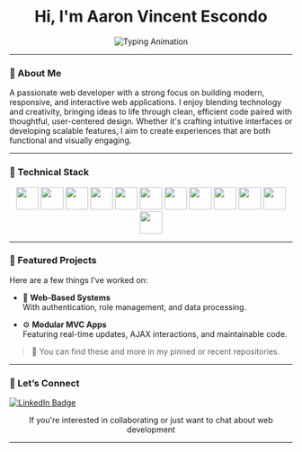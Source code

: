 <!-- 🌊 Wavy Header (optional) -->
<!-- 
<p align="center">
  <img src="https://raw.githubusercontent.com/vnct/assets/main/wave-header.svg" alt="Wave Header" />
</p>
-->

<h1 align="center">Hi, I'm Aaron Vincent Escondo </h1>

<!-- Typing animation -->
<p align="center">
  <img src="https://readme-typing-svg.demolab.com?font=Fira+Code&size=20&pause=1000&color=4CA771&center=true&vCenter=true&width=600&lines=Web+Developer;Frontend+Developer;PHP+%7C+Bootstrap+%7C+JavaScript;Responsive+UI%2FUX+Design" alt="Typing Animation" />
</p>



---

### 👋 About Me

A passionate web developer with a strong focus on building modern, responsive, and interactive web applications. I enjoy blending technology and creativity, bringing ideas to life through clean, efficient code paired with thoughtful, user-centered design. Whether it's crafting intuitive interfaces or developing scalable features, I aim to create experiences that are both functional and visually engaging.

---

### 🧠 Technical Stack

<p align="center">
  <!-- Languages & Frameworks -->
  <img src="https://cdn.jsdelivr.net/gh/devicons/devicon/icons/html5/html5-original.svg" height="40"/>
  <img src="https://cdn.jsdelivr.net/gh/devicons/devicon/icons/css3/css3-original.svg" height="40"/>
  <img src="https://cdn.jsdelivr.net/gh/devicons/devicon/icons/javascript/javascript-original.svg" height="40"/>
  <img src="https://cdn.jsdelivr.net/gh/devicons/devicon/icons/php/php-original.svg" height="40"/>
  <img src="https://cdn.jsdelivr.net/gh/devicons/devicon/icons/csharp/csharp-original.svg" height="40"/>
  <img src="https://cdn.jsdelivr.net/gh/devicons/devicon/icons/dotnetcore/dotnetcore-original.svg" height="40"/>

  <!-- Frontend -->
  <img src="https://cdn.jsdelivr.net/gh/devicons/devicon/icons/bootstrap/bootstrap-original.svg" height="40"/>
  <img src="https://www.vectorlogo.zone/logos/tailwindcss/tailwindcss-icon.svg" height="40"/>
  <img src="https://cdn.jsdelivr.net/gh/devicons/devicon/icons/react/react-original.svg" height="40"/>
  <img src="https://cdn.jsdelivr.net/gh/devicons/devicon/icons/flutter/flutter-original.svg" height="40"/>

  <!-- Backend & DB -->
  <img src="https://cdn.jsdelivr.net/gh/devicons/devicon/icons/mysql/mysql-original.svg" height="40"/>
  <img src="https://cdn.jsdelivr.net/gh/devicons/devicon/icons/microsoftsqlserver/microsoftsqlserver-plain.svg" height="40"/>

  
</p>


---

### 🚀 Featured Projects

Here are a few things I’ve worked on:


- 🔐 **Web-Based Systems**  
  With authentication, role management, and data processing.

- ⚙️ **Modular MVC Apps**  
  Featuring real-time updates, AJAX interactions, and maintainable code.

> 📌 You can find these and more in my pinned or recent repositories.

---

### 🤝 Let’s Connect 
<a href="https://www.linkedin.com/in/vnct" target="_blank">
    <img src="https://img.shields.io/badge/LinkedIn-%230077B5.svg?style=for-the-badge&logo=linkedin&logoColor=white" alt="LinkedIn Badge" />
  </a>


<p align="center">
  If you're interested in collaborating or just want to chat about web development
  
</p>

---

<!-- Optional: Add profile image -->
<!--
<p align="center">
  <img src="https://avatars.githubusercontent.com/u/YOUR_ID?v=4" width="120" style="border-radius: 50%;" />
</p>
-->
